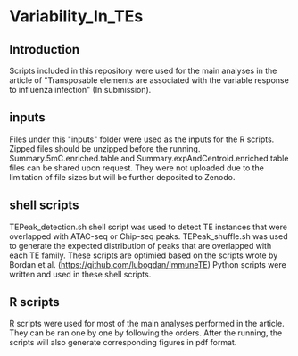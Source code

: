 # Variability_In_TEs

## Introduction
Scripts included in this repository were used for the main analyses in the article of "Transposable elements are associated with the variable response to influenza infection" (In submission).

## inputs
Files under this "inputs" folder were used as the inputs for the R scripts. Zipped files should be unzipped before the running. Summary.5mC.enriched.table and Summary.expAndCentroid.enriched.table files can be shared upon request. They were not uploaded due to the limitation of file sizes but will be further deposited to Zenodo.

## shell scripts
TEPeak_detection.sh shell script was used to detect TE instances that were overlapped with ATAC-seq or Chip-seq peaks. 
TEPeak_shuffle.sh was used to generate the expected distribution of peaks that are overlapped with each TE family.
These scripts are optimied based on the scripts wrote by Bordan et al. (https://github.com/lubogdan/ImmuneTE) Python scripts were written and used in these shell scripts. 

## R scripts
R scripts were used for most of the main analyses performed in the article. They can be ran one by one by following the orders. After the running, the scripts will also generate corresponding figures in pdf format.


